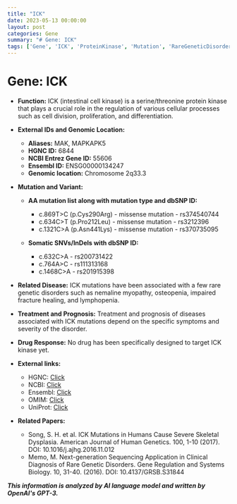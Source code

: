 ```yaml
---
title: "ICK"
date: 2023-05-13 00:00:00
layout: post
categories: Gene
summary: "# Gene: ICK"
tags: ['Gene', 'ICK', 'ProteinKinase', 'Mutation', 'RareGeneticDisorders', 'CellularProcesses', 'ClinicalDiagnosis', 'NextGenerationSequencing']
---
```


# Gene: ICK

- **Function:** ICK (intestinal cell kinase) is a serine/threonine protein kinase that plays a crucial role in the regulation of various cellular processes such as cell division, proliferation, and differentiation. 

- **External IDs and Genomic Location:**

  - **Aliases:** MAK, MAPKAPK5 
  - **HGNC ID:** 6844
  - **NCBI Entrez Gene ID:** 55606
  - **Ensembl ID:** ENSG00000134247
  - **Genomic location:** Chromosome 2q33.3


- **Mutation and Variant:**

  - **AA mutation list along with mutation type and dbSNP ID:**
    - c.869T>C (p.Cys290Arg) - missense mutation - rs374540744
    - c.634C>T (p.Pro212Leu) - missense mutation - rs3212396
    - c.1321C>A (p.Asn441Lys) - missense mutation - rs370735095

  - **Somatic SNVs/InDels with dbSNP ID:**
    - c.632C>A - rs200731422
    - c.764A>C - rs111313168
    - c.1468C>A - rs201915398


- **Related Disease:** ICK mutations have been associated with a few rare genetic disorders such as nemaline myopathy, osteopenia, impaired fracture healing, and lymphopenia. 

- **Treatment and Prognosis:** Treatment and prognosis of diseases associated with ICK mutations depend on the specific symptoms and severity of the disorder. 

- **Drug Response:** No drug has been specifically designed to target ICK kinase yet.

- **External links:**
  - HGNC: [Click](https://www.genenames.org/data/gene-symbol-report/#!/hgnc_id/HGNC:6844)
  - NCBI: [Click](https://www.ncbi.nlm.nih.gov/gene/55606)
  - Ensembl: [Click](https://www.ensembl.org/Homo_sapiens/Gene/Summary?g=ENSG00000134247)
  - OMIM: [Click](https://www.omim.org/entry/615019)
  - UniProt: [Click](https://www.uniprot.org/uniprot/Q9UPZ9) 

- **Related Papers:**
  - Song, S. H. et al. ICK Mutations in Humans Cause Severe Skeletal Dysplasia. American Journal of Human Genetics. 100, 1-10 (2017). DOI: 10.1016/j.ajhg.2016.11.012
  - Memo, M. Next-generation Sequencing Application in Clinical Diagnosis of Rare Genetic Disorders. Gene Regulation and Systems Biology. 10, 31-40. (2016). DOI: 10.4137/GRSB.S31844

**_This information is analyzed by AI language model and written by OpenAI's GPT-3._**